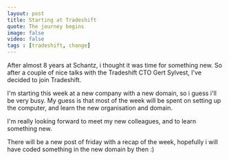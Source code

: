 ```yaml
---
layout: post
title: Starting at Tradeshift
quote: The journey begins
image: false
video: false
tags : [tradeshift, change]
---
```


After almost 8 years at Schantz, i thought it was time for something new. So after a couple of nice talks with the Tradeshift CTO Gert Sylvest, I've decided to join Tradeshift.

I'm starting this week at a new company with a new domain, so i guess i'll be very busy. My guess is that most of the week will be spent on setting up the computer, and learn the new organisation and domain.

I'm really looking forward to meet my new colleagues, and to learn something new.

There will be a new post of friday with a recap of the week, hopefully i will have coded something in the new domain by then :)


